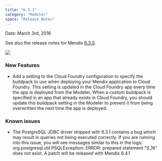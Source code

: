 ```yaml
---
title: "6.3.1"
category: "Modeler"
space: "Release Notes"
---
```



Date: March 3rd, 2016

See also the release notes for Mendix [6.3.0](https://world.mendix.com/display/ReleaseNotes/6.3.0).

[![](attachments/12879889/13402533.png)](https://appstore.home.mendix.com/link/modeler/6.3.1)

### New Features

*   Add a setting to the Cloud Foundry configuration to specify the buildpack to use when deploying your Mendix application to Cloud Foundry. This setting is updated in the Cloud Foundry app every time the app is deployed from the Modeler. When a custom buildpack is specified in an app that already exists in Cloud Foundry, you should update this buildpack setting in the Modeler to prevent it from being overwritten the next time the app is deployed.

### Known issues

*   The PostgreSQL JDBC driver shipped with 6.3.1 contains a bug which may result in queries not being executed correctly. If you are running into this issue, you will see messages similar to this in the logs: org.postgresql.util.PSQLException: ERROR: prepared statement "S_16" does not exist. A patch will be released with Mendix 6.4.1